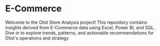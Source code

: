 # E-Commerce
Welcome to the Olist Store Analysis project! This repository contains insights derived from E-Commerce data using Excel, Power BI, and SQL. Dive in to explore trends, patterns, and actionable recommendations for Olist's operations and strategy
